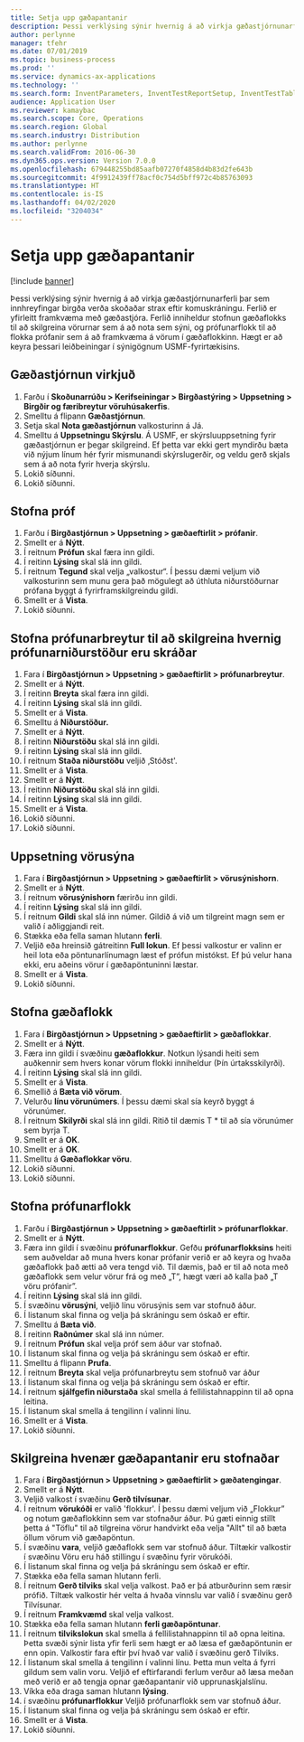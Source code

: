 ```yaml
---
title: Setja upp gæðapantanir
description: Þessi verklýsing sýnir hvernig á að virkja gæðastjórnunarferli þar sem innhreyfingar birgða verða skoðaðar strax eftir komuskráningu.
author: perlynne
manager: tfehr
ms.date: 07/01/2019
ms.topic: business-process
ms.prod: ''
ms.service: dynamics-ax-applications
ms.technology: ''
ms.search.form: InventParameters, InventTestReportSetup, InventTestTable, DefaultDashboard, InventTestVariable, InventTestVariableOutcome, InventItemSampling, InventTestQualityGroup, InventTestItemQualityGroupAdd, SysQueryForm, InventTestItemQualityGroup, InventTestGroup, InventTestAssociationTable
audience: Application User
ms.reviewer: kamaybac
ms.search.scope: Core, Operations
ms.search.region: Global
ms.search.industry: Distribution
ms.author: perlynne
ms.search.validFrom: 2016-06-30
ms.dyn365.ops.version: Version 7.0.0
ms.openlocfilehash: 679448255bd85aafb07270f4858d4b83d2fe643b
ms.sourcegitcommit: 4f9912439ff78acf0c754d5bff972c4b85763093
ms.translationtype: HT
ms.contentlocale: is-IS
ms.lasthandoff: 04/02/2020
ms.locfileid: "3204034"
---
```

# <a name="set-up-quality-orders"></a>Setja upp gæðapantanir

[!include [banner](../../includes/banner.md)]

Þessi verklýsing sýnir hvernig á að virkja gæðastjórnunarferli þar sem innhreyfingar birgða verða skoðaðar strax eftir komuskráningu. Ferlið er yfirleitt framkvæma með gæðastjóra. Ferlið inniheldur stofnun gæðaflokks til að skilgreina vörurnar sem á að nota sem sýni, og prófunarflokk til að flokka prófanir sem á að framkvæma á vörum í gæðaflokkinn. Hægt er að keyra þessari leiðbeiningar í sýnigögnum USMF-fyrirtækisins.


## <a name="enable-quality-management"></a>Gæðastjórnun virkjuð
1. Farðu í **Skoðunarrúðu > Kerifseiningar > Birgðastýring > Uppsetning > Birgðir og færibreytur vöruhúsakerfis**.
2. Smelltu á flipann **Gæðastjórnun**.
3. Setja skal **Nota gæðastjórnun** valkosturinn á Já.
4. Smelltu á **Uppsetningu Skýrslu**. Á USMF, er skýrsluuppsetning fyrir gæðastjórnun er þegar skilgreind. Ef þetta var ekki gert myndirðu bæta við nýjum línum hér fyrir mismunandi skýrslugerðir, og veldu gerð skjals sem á að nota fyrir hverja skýrslu.  
5. Lokið síðunni.
6. Lokið síðunni.

## <a name="create-a-test"></a>Stofna próf
1. Farðu í **Birgðastjórnun > Uppsetning > gæðaeftirlit > prófanir**.
2. Smellt er á **Nýtt**.
3. Í reitnum **Prófun** skal færa inn gildi.
4. Í reitinn **Lýsing** skal slá inn gildi.
5. Í reitnum **Tegund** skal velja „valkostur“. Í þessu dæmi veljum við valkosturinn sem munu gera það mögulegt að úthluta niðurstöðurnar prófana byggt á fyrirframskilgreindu gildi.  
6. Smellt er á **Vista**.
7. Lokið síðunni.

## <a name="create-test-variables-to-define-the-way-test-results-are-recorded"></a>Stofna prófunarbreytur til að skilgreina hvernig prófunarniðurstöður eru skráðar
1. Fara í **Birgðastjórnun > Uppsetning > gæðaeftirlit > prófunarbreytur**.
2. Smellt er á **Nýtt**.
3. Í reitinn **Breyta** skal færa inn gildi.
4. Í reitinn **Lýsing** skal slá inn gildi.
5. Smellt er á **Vista**.
6. Smelltu á **Niðurstöður.**
7. Smellt er á **Nýtt**.
8. Í reitinn **Niðurstöðu** skal slá inn gildi.
9. Í reitinn **Lýsing** skal slá inn gildi.
10. Í reitnum **Staða niðurstöðu** veljið ‚Stóðst'.
11. Smellt er á **Vista**.
12. Smellt er á **Nýtt**.
13. Í reitinn **Niðurstöðu** skal slá inn gildi.
14. Í reitinn **Lýsing** skal slá inn gildi.
15. Smellt er á **Vista**.
16. Lokið síðunni.
17. Lokið síðunni.

## <a name="set-up-item-sampling"></a>Uppsetning vörusýna
1. Fara í **Birgðastjórnun > Uppsetning > gæðaeftirlit > vörusýnishorn**.
2. Smellt er á **Nýtt**.
3. Í reitnum **vörusýnishorn** færirðu inn gildi.
4. Í reitinn **Lýsing** skal slá inn gildi.
5. Í reitnum **Gildi** skal slá inn númer. Gildið á við um tilgreint magn sem er valið í aðliggjandi reit.  
6. Stækka eða fella saman hlutann **ferli**.
7. Veljið eða hreinsið gátreitinn **Full lokun**. Ef þessi valkostur er valinn er heil lota eða pöntunarlínumagn læst ef prófun mistókst. Ef þú velur hana ekki, eru aðeins vörur í gæðapöntuninni læstar.  
8. Smellt er á **Vista**.
9. Lokið síðunni.

## <a name="create-a-quality-group"></a>Stofna gæðaflokk
1. Fara í **Birgðastjórnun > Uppsetning > gæðaeftirlit > gæðaflokkar**.
2. Smellt er á **Nýtt**.
3. Færa inn gildi í svæðinu **gæðaflokkur**. Notkun lýsandi heiti sem auðkennir sem hvers konar vörum flokki inniheldur (Þín úrtaksskilyrði).  
4. Í reitinn **Lýsing** skal slá inn gildi.
5. Smellt er á **Vista**.
6. Smellið á **Bæta við vörum**.
7. Velurðu **línu vörunúmers**. Í þessu dæmi skal sía keyrð byggt á vörunúmer.  
8. Í reitnum **Skilyrði** skal slá inn gildi. Ritið til dæmis T * til að sía vörunúmer sem byrja T.  
9. Smellt er á **OK**.
10. Smellt er á **OK**.
11. Smelltu á **Gæðaflokkar vöru**.
12. Lokið síðunni.
13. Lokið síðunni.

## <a name="create-a-test-group"></a>Stofna prófunarflokk
1. Farðu í **Birgðastjórnun > Uppsetning > gæðaeftirlit > prófunarflokkar**.
2. Smellt er á **Nýtt**.
3. Færa inn gildi í svæðinu **prófunarflokkur**. Gefðu **prófunarflokksins** heiti sem auðveldar að muna hvers konar prófanir verið er að keyra og hvaða gæðaflokk það ætti að vera tengd við. Til dæmis, það er til að nota með gæðaflokk sem velur vörur frá og með „T”, hægt væri að kalla það „T vöru prófanir”.  
4. Í reitinn **Lýsing** skal slá inn gildi.
5. Í svæðinu **vörusýni**, veljið línu vörusýnis sem var stofnuð áður.
6. Í listanum skal finna og velja þá skráningu sem óskað er eftir.
7. Smelltu á **Bæta við**.
8. Í reitinn **Raðnúmer** skal slá inn númer.
9. Í reitnum **Prófun** skal velja próf sem áður var stofnað.
10. Í listanum skal finna og velja þá skráningu sem óskað er eftir.
11. Smelltu á flipann **Prufa**.
12. Í reitnum **Breyta** skal velja prófunarbreytu sem stofnuð var áður
13. Í listanum skal finna og velja þá skráningu sem óskað er eftir.
14. Í reitnum **sjálfgefin niðurstaða** skal smella á fellilistahnappinn til að opna leitina.
15. Í listanum skal smella á tengilinn í valinni línu.
16. Smellt er á **Vista**.
17. Lokið síðunni.

## <a name="define-when-quality-orders-will-be-created"></a>Skilgreina hvenær gæðapantanir eru stofnaðar
1. Fara í **Birgðastjórnun > Uppsetning > gæðaeftirlit > gæðatengingar**.
2. Smellt er á **Nýtt**.
3. Veljið valkost í svæðinu **Gerð tilvísunar**.
4. Í reitnum **vörukóði** er valið 'flokkur'. Í þessu dæmi veljum við „Flokkur” og notum gæðaflokkinn sem var stofnaður áður. Þú gæti einnig stillt þetta á "Töflu" til að tilgreina vörur handvirkt eða velja "Allt" til að bæta öllum vörum við gæðapöntun.  
5. Í svæðinu **vara**, veljið gæðaflokk sem var stofnuð áður. Tiltækir valkostir í svæðinu Vöru eru háð stillingu í svæðinu fyrir vörukóði.  
6. Í listanum skal finna og velja þá skráningu sem óskað er eftir.
7. Stækka eða fella saman hlutann ferli.
8. Í reitnum **Gerð tilviks** skal velja valkost. Það er þá atburðurinn sem ræsir prófið. Tiltæk valkostir hér velta á hvaða vinnslu var valið í svæðinu gerð Tilvísunar.  
9. Í reitnum **Framkvæmd** skal velja valkost.
10. Stækka eða fella saman hlutann **ferli gæðapöntunar**.
11. Í reitnum **tilvikslokun** skal smella á fellilistahnappinn til að opna leitina. Þetta svæði sýnir lista yfir ferli sem hægt er að læsa ef gæðapöntunin er enn opin. Valkostir fara eftir því hvað var valið í svæðinu gerð Tilviks.  
12. Í listanum skal smella á tengilinn í valinni línu. Þetta mun velta á fyrri gildum sem valin voru. Veljið ef eftirfarandi ferlum verður að læsa meðan með verið er að tengja opnar gæðapantanir við upprunaskjalslínu.  
13. Víkka eða draga saman hlutann **lýsing**.
14. í svæðinu **prófunarflokkur** Veljið prófunarflokk sem var stofnuð áður.
15. Í listanum skal finna og velja þá skráningu sem óskað er eftir.
16. Smellt er á **Vista**.
17. Lokið síðunni.

